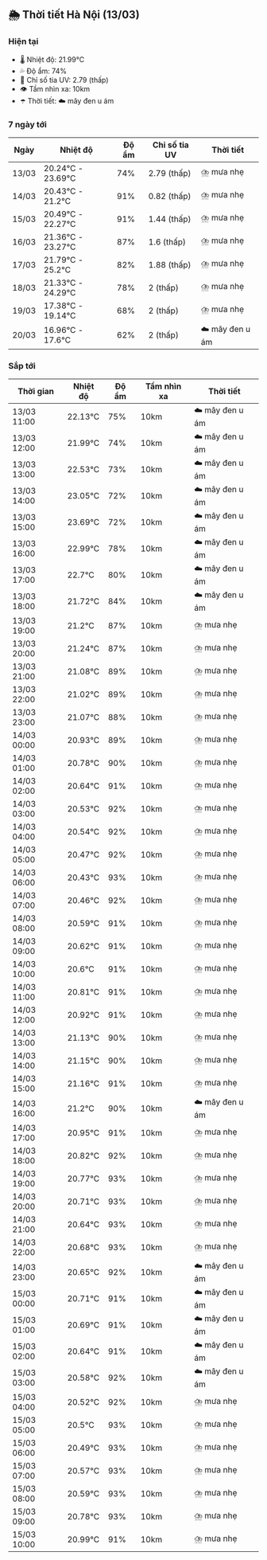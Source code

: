 ## 🌦️ Thời tiết Hà Nội (13/03)

### Hiện tại

- 🌡️ Nhiệt độ: 21.99℃
- 💦 Độ ẩm: 74%
- 🌟 Chỉ số tia UV: 2.79 (thấp)
- 👁️ Tầm nhìn xa: 10km
- ☂️ Thời tiết: ☁️ mây đen u ám

### 7 ngày tới

| Ngày | Nhiệt độ | Độ ẩm | Chỉ số tia UV | Thời tiết |
| --- | --- | --- | --- | --- |
| 13/03 | 20.24℃ - 23.69℃ | 74% | 2.79 (thấp) | ⛈️ mưa nhẹ |
| 14/03 | 20.43℃ - 21.2℃ | 91% | 0.82 (thấp) | ⛈️ mưa nhẹ |
| 15/03 | 20.49℃ - 22.27℃ | 91% | 1.44 (thấp) | ⛈️ mưa nhẹ |
| 16/03 | 21.36℃ - 23.27℃ | 87% | 1.6 (thấp) | ⛈️ mưa nhẹ |
| 17/03 | 21.79℃ - 25.2℃ | 82% | 1.88 (thấp) | ⛈️ mưa nhẹ |
| 18/03 | 21.33℃ - 24.29℃ | 78% | 2 (thấp) | ⛈️ mưa nhẹ |
| 19/03 | 17.38℃ - 19.14℃ | 68% | 2 (thấp) | ⛈️ mưa nhẹ |
| 20/03 | 16.96℃ - 17.6℃ | 62% | 2 (thấp) | ☁️ mây đen u ám |

### Sắp tới

| Thời gian | Nhiệt độ | Độ ẩm | Tầm nhìn xa | Thời tiết |
| --- | --- | --- | --- | --- |
| 13/03 11:00 | 22.13℃ | 75% | 10km | ☁️ mây đen u ám |
| 13/03 12:00 | 21.99℃ | 74% | 10km | ☁️ mây đen u ám |
| 13/03 13:00 | 22.53℃ | 73% | 10km | ☁️ mây đen u ám |
| 13/03 14:00 | 23.05℃ | 72% | 10km | ☁️ mây đen u ám |
| 13/03 15:00 | 23.69℃ | 72% | 10km | ☁️ mây đen u ám |
| 13/03 16:00 | 22.99℃ | 78% | 10km | ☁️ mây đen u ám |
| 13/03 17:00 | 22.7℃ | 80% | 10km | ☁️ mây đen u ám |
| 13/03 18:00 | 21.72℃ | 84% | 10km | ☁️ mây đen u ám |
| 13/03 19:00 | 21.2℃ | 87% | 10km | ⛈️ mưa nhẹ |
| 13/03 20:00 | 21.24℃ | 87% | 10km | ⛈️ mưa nhẹ |
| 13/03 21:00 | 21.08℃ | 89% | 10km | ⛈️ mưa nhẹ |
| 13/03 22:00 | 21.02℃ | 89% | 10km | ⛈️ mưa nhẹ |
| 13/03 23:00 | 21.07℃ | 88% | 10km | ⛈️ mưa nhẹ |
| 14/03 00:00 | 20.93℃ | 89% | 10km | ⛈️ mưa nhẹ |
| 14/03 01:00 | 20.78℃ | 90% | 10km | ⛈️ mưa nhẹ |
| 14/03 02:00 | 20.64℃ | 91% | 10km | ⛈️ mưa nhẹ |
| 14/03 03:00 | 20.53℃ | 92% | 10km | ⛈️ mưa nhẹ |
| 14/03 04:00 | 20.54℃ | 92% | 10km | ⛈️ mưa nhẹ |
| 14/03 05:00 | 20.47℃ | 92% | 10km | ⛈️ mưa nhẹ |
| 14/03 06:00 | 20.43℃ | 93% | 10km | ⛈️ mưa nhẹ |
| 14/03 07:00 | 20.46℃ | 92% | 10km | ⛈️ mưa nhẹ |
| 14/03 08:00 | 20.59℃ | 91% | 10km | ⛈️ mưa nhẹ |
| 14/03 09:00 | 20.62℃ | 91% | 10km | ⛈️ mưa nhẹ |
| 14/03 10:00 | 20.6℃ | 91% | 10km | ⛈️ mưa nhẹ |
| 14/03 11:00 | 20.81℃ | 91% | 10km | ⛈️ mưa nhẹ |
| 14/03 12:00 | 20.92℃ | 91% | 10km | ⛈️ mưa nhẹ |
| 14/03 13:00 | 21.13℃ | 90% | 10km | ⛈️ mưa nhẹ |
| 14/03 14:00 | 21.15℃ | 90% | 10km | ⛈️ mưa nhẹ |
| 14/03 15:00 | 21.16℃ | 91% | 10km | ⛈️ mưa nhẹ |
| 14/03 16:00 | 21.2℃ | 90% | 10km | ☁️ mây đen u ám |
| 14/03 17:00 | 20.95℃ | 91% | 10km | ⛈️ mưa nhẹ |
| 14/03 18:00 | 20.82℃ | 92% | 10km | ⛈️ mưa nhẹ |
| 14/03 19:00 | 20.77℃ | 93% | 10km | ⛈️ mưa nhẹ |
| 14/03 20:00 | 20.71℃ | 93% | 10km | ⛈️ mưa nhẹ |
| 14/03 21:00 | 20.64℃ | 93% | 10km | ⛈️ mưa nhẹ |
| 14/03 22:00 | 20.68℃ | 93% | 10km | ⛈️ mưa nhẹ |
| 14/03 23:00 | 20.65℃ | 92% | 10km | ☁️ mây đen u ám |
| 15/03 00:00 | 20.71℃ | 91% | 10km | ☁️ mây đen u ám |
| 15/03 01:00 | 20.69℃ | 91% | 10km | ☁️ mây đen u ám |
| 15/03 02:00 | 20.64℃ | 91% | 10km | ☁️ mây đen u ám |
| 15/03 03:00 | 20.58℃ | 92% | 10km | ☁️ mây đen u ám |
| 15/03 04:00 | 20.52℃ | 92% | 10km | ⛈️ mưa nhẹ |
| 15/03 05:00 | 20.5℃ | 93% | 10km | ⛈️ mưa nhẹ |
| 15/03 06:00 | 20.49℃ | 93% | 10km | ⛈️ mưa nhẹ |
| 15/03 07:00 | 20.57℃ | 93% | 10km | ⛈️ mưa nhẹ |
| 15/03 08:00 | 20.59℃ | 93% | 10km | ⛈️ mưa nhẹ |
| 15/03 09:00 | 20.78℃ | 93% | 10km | ⛈️ mưa nhẹ |
| 15/03 10:00 | 20.99℃ | 91% | 10km | ⛈️ mưa nhẹ |
